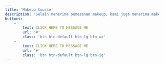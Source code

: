 ```yaml
---
title: 'Makeup Course'
description: 'Selain menerima pemesanan makeup, kami juga menerima make up course dengan beragam paket menarik. Murid akan dilatih langsung oleh Lita MUA (tanpa menggunakan asisten). Semua model dan peralatan akan kami siapkan.'
buttons:
    -
        text: CLICK HERE TO MESSAGE ME
        url: '#'
        class: 'btn btn-default btn-lg btn-wa'
    -
        text: CLICK HERE TO MESSAGE ME
        url: '#'
        class: 'btn btn-default btn-lg btn-ig'
---
```


